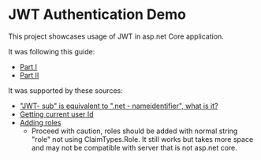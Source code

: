 # JWT Authentication Demo

This project showcases usage of JWT in asp.net Core application.

It was following this guide:
- [Part I](https://goblincoding.com/2016/07/03/issuing-and-authenticating-jwt-tokens-in-asp-net-core-webapi-part-i/)
- [Part II](https://goblincoding.com/2016/07/07/issuing-and-authenticating-jwt-tokens-in-asp-net-core-webapi-part-ii/)

It was supported by these sources:
- ["JWT- sub" is equivalent to ".net - nameidentifier", what is it?](http://stackoverflow.com/questions/5814017/what-is-the-purpose-of-nameidentifier-claim)
- [Getting current user Id](http://stackoverflow.com/questions/38751616/asp-net-core-identity-get-current-user)
- [Adding roles](http://stackoverflow.com/questions/42036810/asp-net-core-jwt-mapping-role-claims-to-claimsidentity)
    - Proceed with caution, roles should be added with normal string "role" not using ClaimTypes.Role. It still works but takes more space and may not be compatible with server that is not asp.net core.

